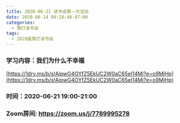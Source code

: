 ```yaml
---
title: 2020-06-21 读书会第一次活动
date: 2020-06-14 09:28:40-07:00
categories:
  - 慧灯读书会
tags:
  - 2020届慧灯读书会
---
```

### 学习内容：我们为什么不幸福 

[https://1drv.ms/b/s!AipwG4OYfZ5EkUC2W0aC65eI14Mi?e=o9MjHp](https://1drv.ms/b/s!AipwG4OYfZ5EkUC2W0aC65eI14Mi?e=o9MjHp)

### 时间：2020-06-21 19:00-21:00

### Zoom房间: <https://zoom.us/j/7789995278>


